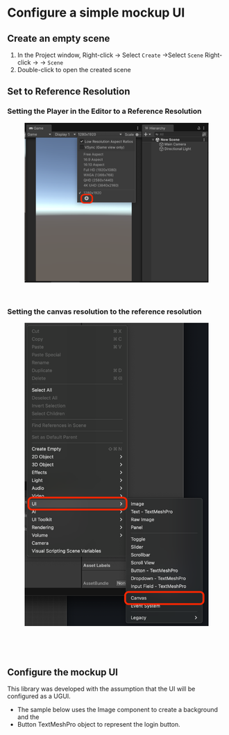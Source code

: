 # Configure a simple mockup UI

## Create an empty scene

1. In the Project window, Right-click -> Select `Create` ->Select `Scene` Right-click -> -> `Scene`
2. Double-click to open the created scene

## Set to Reference Resolution

### Setting the Player in the Editor to a Reference Resolution

<figure><img src="../../../.gitbook/assets/Guide5.png" alt=""><figcaption></figcaption></figure>

<figure><img src="../../../../.gitbook/assets/ReferenceResolutionGuide3.png" alt=""><figcaption></figcaption></figure>

### Setting the canvas resolution to the reference resolution

<figure><img src="../../../.gitbook/assets/Canvas.png" alt=""><figcaption></figcaption></figure>

<figure><img src="../../../../.gitbook/assets/ReferenceResolutionGuide2.png" alt=""><figcaption></figcaption></figure>

<figure><img src="../../../../.gitbook/assets/ReferenceResolutionGuide.png" alt=""><figcaption></figcaption></figure>

## Configure the mockup UI

This library was developed with the assumption that the UI will be configured as a UGUI.

- The sample below uses the Image component to create a background and the
- Button TextMeshPro object to represent the login button.

<figure><img src="../../../../.gitbook/assets/SignInPageMock.png" alt=""><figcaption></figcaption></figure>


